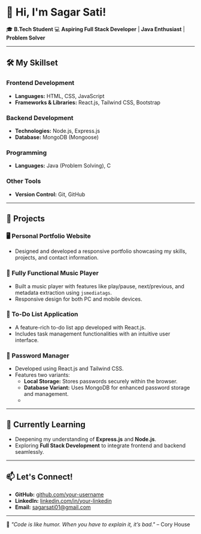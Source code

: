 # 👋 Hi, I'm Sagar Sati!

🎓 **B.Tech Student** 
💻 **Aspiring Full Stack Developer** | **Java Enthusiast** | **Problem Solver**  

---

## 🛠️ My Skillset

### Frontend Development
- **Languages:** HTML, CSS, JavaScript
- **Frameworks & Libraries:** React.js, Tailwind CSS, Bootstrap

### Backend Development
- **Technologies:** Node.js, Express.js
- **Database:** MongoDB (Mongoose)

### Programming
- **Languages:** Java (Problem Solving), C

### Other Tools
- **Version Control:** Git, GitHub

---

## 🌟 Projects

### 🖥️ Personal Portfolio Website
- Designed and developed a responsive portfolio showcasing my skills, projects, and contact information.

### 🎵 Fully Functional Music Player
- Built a music player with features like play/pause, next/previous, and metadata extraction using `jsmediatags`.
- Responsive design for both PC and mobile devices.

### 📝 To-Do List Application
- A feature-rich to-do list app developed with React.js.
- Includes task management functionalities with an intuitive user interface.

### 🔐 Password Manager 
- Developed using React.js and Tailwind CSS.  
- Features two variants:
  - **Local Storage:** Stores passwords securely within the browser.  
  - **Database Variant:** Uses MongoDB for enhanced password storage and management.
  - 
---

## 🚀 Currently Learning
- Deepening my understanding of **Express.js** and **Node.js**.
- Exploring **Full Stack Development** to integrate frontend and backend seamlessly.

---

## 📫 Let's Connect!
- **GitHub:** [github.com/your-username](https://github.com/SagarSati01)
- **LinkedIn:** [linkedin.com/in/your-linkedin](https://linkedin.com/in/sagar-sati-0143aa252)
- **Email:** sagarsati01@gmail.com

---

🌟 *"Code is like humor. When you have to explain it, it’s bad."* – Cory House
